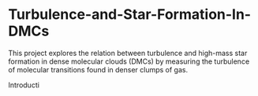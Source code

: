 # Turbulence-and-Star-Formation-In-DMCs
This project explores the relation between turbulence and high-mass star formation in dense molecular clouds (DMCs) by measuring the turbulence of molecular transitions found in denser clumps of gas.

Introducti
